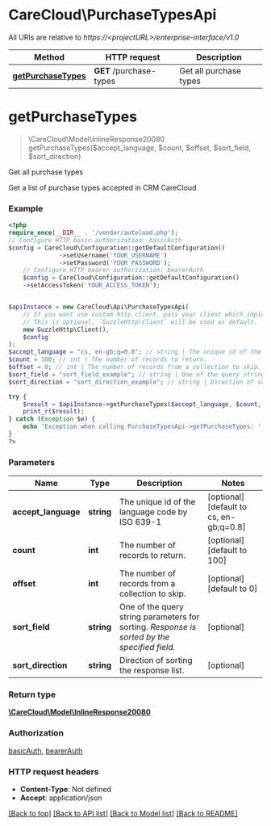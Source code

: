 # CareCloud\PurchaseTypesApi

All URIs are relative to *https://&lt;projectURL&gt;/enterprise-interface/v1.0*

Method | HTTP request | Description
------------- | ------------- | -------------
[**getPurchaseTypes**](PurchaseTypesApi.md#getpurchasetypes) | **GET** /purchase-types | Get all purchase types

# **getPurchaseTypes**
> \CareCloud\Model\InlineResponse20080 getPurchaseTypes($accept_language, $count, $offset, $sort_field, $sort_direction)

Get all purchase types

Get a list of purchase types accepted in CRM CareCloud

### Example
```php
<?php
require_once(__DIR__ . '/vendor/autoload.php');
// Configure HTTP basic authorization: basicAuth
$config = CareCloud\Configuration::getDefaultConfiguration()
              ->setUsername('YOUR_USERNAME')
              ->setPassword('YOUR_PASSWORD');
    // Configure HTTP bearer authorization: bearerAuth
    $config = CareCloud\Configuration::getDefaultConfiguration()
    ->setAccessToken('YOUR_ACCESS_TOKEN');


$apiInstance = new CareCloud\Api\PurchaseTypesApi(
    // If you want use custom http client, pass your client which implements `GuzzleHttp\ClientInterface`.
    // This is optional, `GuzzleHttp\Client` will be used as default.
    new GuzzleHttp\Client(),
    $config
);
$accept_language = "cs, en-gb;q=0.8"; // string | The unique id of the language code by ISO 639-1
$count = 100; // int | The number of records to return.
$offset = 0; // int | The number of records from a collection to skip.
$sort_field = "sort_field_example"; // string | One of the query string parameters for sorting. *Response is sorted by the specified field.*
$sort_direction = "sort_direction_example"; // string | Direction of sorting the response list.

try {
    $result = $apiInstance->getPurchaseTypes($accept_language, $count, $offset, $sort_field, $sort_direction);
    print_r($result);
} catch (Exception $e) {
    echo 'Exception when calling PurchaseTypesApi->getPurchaseTypes: ', $e->getMessage(), PHP_EOL;
}
?>
```

### Parameters

Name | Type | Description  | Notes
------------- | ------------- | ------------- | -------------
 **accept_language** | **string**| The unique id of the language code by ISO 639-1 | [optional] [default to cs, en-gb;q&#x3D;0.8]
 **count** | **int**| The number of records to return. | [optional] [default to 100]
 **offset** | **int**| The number of records from a collection to skip. | [optional] [default to 0]
 **sort_field** | **string**| One of the query string parameters for sorting. *Response is sorted by the specified field.* | [optional]
 **sort_direction** | **string**| Direction of sorting the response list. | [optional]

### Return type

[**\CareCloud\Model\InlineResponse20080**](../Model/InlineResponse20080.md)

### Authorization

[basicAuth](../../README.md#basicAuth), [bearerAuth](../../README.md#bearerAuth)

### HTTP request headers

 - **Content-Type**: Not defined
 - **Accept**: application/json

[[Back to top]](#) [[Back to API list]](../../README.md#documentation-for-api-endpoints) [[Back to Model list]](../../README.md#documentation-for-models) [[Back to README]](../../README.md)

